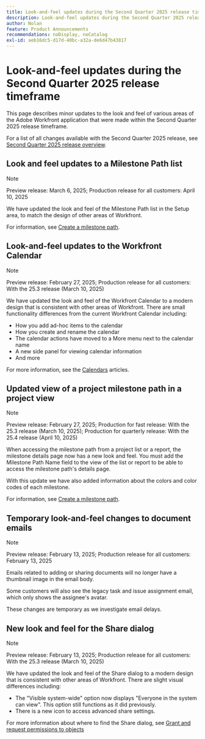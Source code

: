 ```yaml
---
title: Look-and-feel updates during the Second Quarter 2025 release time frame
description: Look-and-feel updates during the Second Quarter 2025 release time frame
author: Nolan
feature: Product Announcements
recommendations: noDisplay, noCatalog
exl-id: aeb16dc5-d17d-40bc-a32a-de6d47b43817
---
```

# Look-and-feel updates during the Second Quarter 2025 release timeframe

This page describes minor updates to the look and feel of various areas of the Adobe Workfront application that were made within the Second Quarter 2025 release timeframe.

For a list of all changes available with the Second Quarter 2025 release, see [Second Quarter 2025 release overview](/help/quicksilver/product-announcements/product-releases/25-q2-release-activity/25-q2-release-overview.md).

## Look and feel updates to a Milestone Path list 

>[!NOTE]
>
>Preview release: March 6, 2025; Production release for all customers: April 10, 2025

We have updated the look and feel of the Milestone Path list in the Setup area, to match the design of other areas of Workfront.  

For information, see [Create a milestone path](/help/quicksilver/administration-and-setup/customize-workfront/configure-approval-milestone-processes/create-milestone-path.md).

## Look-and-feel updates to the Workfront Calendar

>[!NOTE]
>
>Preview release: February 27, 2025; Production release for all customers: With the 25.3 release (March 10, 2025)

We have updated the look and feel of the Workfront Calendar to a modern design that is consistent with other areas of Workfront. There are small functionality differences from the current Workfront Calendar including:

* How you add ad-hoc items to the calendar
* How you create and rename the calendar
* The calendar actions have moved to a More menu next to the calendar name
* A new side panel for viewing calendar information
* And more

For more information, see the [Calendars](/help/quicksilver/reports-and-dashboards/reports/calendars/calendars.md) articles.

## Updated view of a project milestone path in a project view

>[!NOTE]
>
>Preview release: February 27, 2025; Production for fast release: With the 25.3 release (March 10, 2025); Production for quarterly release: With the 25.4 release (April 10, 2025)

When accessing the milestone path from a project list or a report, the milestone details page now has a new look and feel. You must add the Milestone Path Name field to the view of the list or report to be able to access the milestone path's details page. 

With this update we have also added information about the colors and color codes of each milestone.  

For information, see [Create a milestone path](/help/quicksilver/administration-and-setup/customize-workfront/configure-approval-milestone-processes/create-milestone-path.md).

## Temporary look-and-feel changes to document emails 

>[!NOTE]
>
>Preview release: February 13, 2025; Production release for all customers: February 13, 2025

Emails related to adding or sharing documents will no longer have a thumbnail image in the email body. 

Some customers will also see the legacy task and issue assignment email, which only shows the assignee's avatar.

These changes are temporary as we investigate email delays.

## New look and feel for the Share dialog 

>[!NOTE]
>
>Preview release: February 13, 2025; Production release for all customers: With the 25.3 release (March 10, 2025)

We have updated the look and feel of the Share dialog to a modern design that is consistent with other areas of Workfront. There are slight visual differences including:

* The "Visible system-wide" option now displays "Everyone in the system can view". This option still functions as it did previously. 
* There is a new icon to access advanced share settings.

For more information about where to find the Share dialog, see [Grant and request permissions to objects](/help/quicksilver/workfront-basics/grant-and-request-access-to-objects/grant-and-request-access-to-objects.md)
